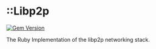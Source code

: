 ::Libp2p
========

[![Gem Version](https://badge.fury.io/rb/libp2p.svg)](http://badge.fury.io/rb/libp2p)

The Ruby Implementation of the libp2p networking stack.
